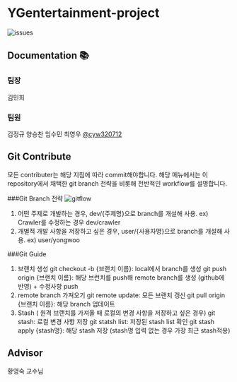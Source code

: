 # YGentertainment-project

![issues](https://img.shields.io/github.com/YGentertainment-project/YGentertainment-project/issues)

## Documentation 📚

### 팀장
김민희 []()

### 팀원
김정규 []()
양승찬 []()
임수민 []()
최영우 [@cyw320712](https://github.com/cyw320712)

## Git Contribute
모든 contributer는 해당 지침에 따라 commit해야합니다.
해당 메뉴에서는 이 repository에서 채택한 git branch 전략을 비롯해 전반적인 workflow를 설명합니다.

###Git Branch 전략
![gitflow](https://user-images.githubusercontent.com/42880886/143026038-15362eaf-4c3c-4604-8175-1e665ce0043a.png)
1. 어떤 주제로 개발하는 경우, dev/{주제명}으로 branch를 개설해 사용. ex) Crawler를 수정하는 경우 dev/crawler
2. 개별적 개발 사항을 저장하고 싶은 경우, user/{사용자명}으로 branch를 개설해 사용. ex) user/yongwoo

###Git Guide
1. 브랜치 생성
 git checkout -b {브랜치 이름}: local에서 branch를 생성
 git push origin {브랜치 이름}: 해당 브런치를 push해 remote branch를 생성 (github에 반영) + 수정사항 push
2. remote branch 가져오기
 git remote update: 모든 브랜치 갱신
 git pull origin {브랜치 이름}: 해당 branch 업데이트
3. Stash ( 원격 브랜치를 가져올 때 로컬의 변경 사항을 저장하고 싶은 경우)
 git stash: 로컬 변경 사항 저장
 git statsh list: 저장된 stash list 확인
 git stash apply {stash명}: 해당 stash 저장 (stash명 입력 없는 경우 가장 최근 stash적용)
 
 ## Advisor
 황영숙 교수님
 
 
